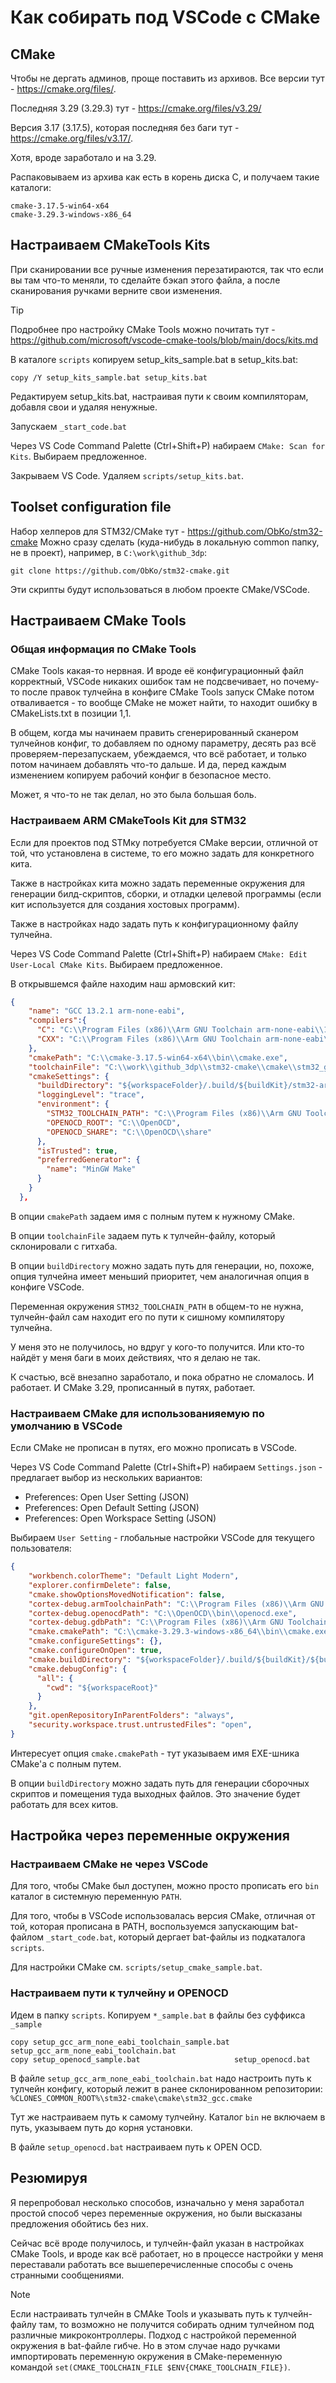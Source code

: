# Как собирать под VSCode с CMake


## CMake

Чтобы не дергать админов, проще поставить из архивов. Все версии тут - https://cmake.org/files/.

Последняя 3.29 (3.29.3) тут - https://cmake.org/files/v3.29/

Версия 3.17 (3.17.5), которая последняя без баги тут - https://cmake.org/files/v3.17/.

Хотя, вроде заработало и на 3.29.

Распаковываем из архива как есть в корень диска C, и получаем такие каталоги:
```
cmake-3.17.5-win64-x64
cmake-3.29.3-windows-x86_64
```


## Настраиваем CMakeTools Kits

При сканировании все ручные изменения перезатираются, так что если вы там что-то меняли, то сделайте бэкап этого файла, 
а после сканирования ручками верните свои изменения.

> [!TIP]
> Подробнее про настройку CMake Tools можно почитать тут - https://github.com/microsoft/vscode-cmake-tools/blob/main/docs/kits.md

В каталоге `scripts` копируем setup_kits_sample.bat в setup_kits.bat:
```
copy /Y setup_kits_sample.bat setup_kits.bat
```

Редактируем setup_kits.bat, настраивая пути к своим компиляторам, добавля свои и удаляя ненужные.

Запускаем `_start_code.bat`

Через VS Code Command Palette (Ctrl+Shift+P) набираем `CMake: Scan for Kits`. Выбираем предложенное.

Закрываем VS Code. Удаляем `scripts/setup_kits.bat`.


## Toolset configuration file

Набор хелперов для STM32/CMake тут - https://github.com/ObKo/stm32-cmake
Можно сразу сделать (куда-нибудь в локальную common папку, не в проект), например, в `C:\work\github_3dp`:
```
git clone https://github.com/ObKo/stm32-cmake.git
```

Эти скрипты будут использоваться в любом проекте CMake/VSCode.



## Настраиваем CMake Tools

### Общая информация по CMake Tools

CMake Tools какая-то нервная. И вроде её конфигурационный файл корректный, VSCode никаких ошибок там не подсвечивает,
но почему-то после правок тулчейна в конфиге CMake Tools запуск CMake потом отваливается - то вообще CMake не может найти,
то находит ошибку в CMakeLists.txt в позиции 1,1.

В общем, когда мы начинаем править сгенерированный сканером тулчейнов конфиг, то добавляем по одному параметру, десять раз 
всё проверяем-перезапускаем, убеждаемся, что всё работает, и только потом начинаем добавлять что-то дальше.
И да, перед каждым изменением копируем рабочий конфиг в безопасное место.

Может, я что-то не так делал, но это была большая боль.


### Настраиваем ARM CMakeTools Kit для STM32

Если для проектов под STMку потребуется CMake версии, отличной от той, что установлена в системе, то его можно задать 
для конкретного кита.

Также в настройках кита можно задать переменные окружения для генерации билд-скриптов, сборки, и отладки целевой программы (если кит 
используется для создания хостовых программ).

Также в настройках надо задать путь к конфигурационному файлу тулчейна.

Через VS Code Command Palette (Ctrl+Shift+P) набираем `CMake: Edit User-Local CMake Kits`. Выбираем предложенное.

В открывшемся файле находим наш армовский кит:
```json
{
    "name": "GCC 13.2.1 arm-none-eabi",
    "compilers":{
      "C": "C:\\Program Files (x86)\\Arm GNU Toolchain arm-none-eabi\\13.2 Rel1\\bin\\arm-none-eabi-gcc.exe",
      "CXX": "C:\\Program Files (x86)\\Arm GNU Toolchain arm-none-eabi\\13.2 Rel1\\bin\\arm-none-eabi-g++.exe"
    },
    "cmakePath": "C:\\cmake-3.17.5-win64-x64\\bin\\cmake.exe",
    "toolchainFile": "C:\\work\\github_3dp\\stm32-cmake\\cmake\\stm32_gcc.cmake",
    "cmakeSettings": {
      "buildDirectory": "${workspaceFolder}/.build/${buildKit}/stm32-arm/${buildType}",
      "loggingLevel": "trace",
      "environment": {
        "STM32_TOOLCHAIN_PATH": "C:\\Program Files (x86)\\Arm GNU Toolchain arm-none-eabi\\13.2 Rel1",
        "OPENOCD_ROOT": "C:\\OpenOCD",
        "OPENOCD_SHARE": "C:\\OpenOCD\\share"
      },
      "isTrusted": true,
      "preferredGenerator": {
        "name": "MinGW Make"
      }
    }
  },
```

В опции `cmakePath` задаем имя с полным путем к нужному CMake.

В опции `toolchainFile` задаем путь к тулчейн-файлу, который склонировали с гитхаба.

В опции `buildDirectory` можно задать путь для генерации, но, похоже, опция тулчейна имеет меньший приоритет, чем 
аналогичная опция в конфиге VSCode.

Переменная окружения `STM32_TOOLCHAIN_PATH` в общем-то не нужна, тулчейн-файл сам находит его по пути к сишному компилятору тулчейна.


У меня это не получилось, но вдруг у кого-то получится.
Или кто-то найдёт у меня баги в моих действиях, что я делаю не так.

К счастью, всё внезапно заработало, и пока обратно не сломалось. И работает. И CMake 3.29, прописанный в путях, работает.


### Настраиваем CMake для использованияемую по умолчанию в VSCode

Если CMake не прописан в путях, его можно прописать в VSCode.

Через VS Code Command Palette (Ctrl+Shift+P) набираем `Settings.json` - предлагает выбор из нескольких вариантов:

 - Preferences: Open User Setting (JSON)
 - Preferences: Open Default Setting (JSON)
 - Preferences: Open Workspace Setting (JSON)

Выбираем `User Setting` - глобальные настройки VSCode для текущего пользователя:
```json
{
    "workbench.colorTheme": "Default Light Modern",
    "explorer.confirmDelete": false,
    "cmake.showOptionsMovedNotification": false,
    "cortex-debug.armToolchainPath": "C:\\Program Files (x86)\\Arm GNU Toolchain arm-none-eabi\\13.2 Rel1\\bin",
    "cortex-debug.openocdPath": "C:\\OpenOCD\\bin\\openocd.exe",
    "cortex-debug.gdbPath": "C:\\Program Files (x86)\\Arm GNU Toolchain arm-none-eabi\\13.2 Rel1\\bin\\arm-none-eabi-gdb.exe",
    "cmake.cmakePath": "C:\\cmake-3.29.3-windows-x86_64\\bin\\cmake.exe",
    "cmake.configureSettings": {},
    "cmake.configureOnOpen": true,
    "cmake.buildDirectory": "${workspaceFolder}/.build/${buildKit}/${buildKitTargetOs}-${buildKitTargetArch}/${buildType}",
    "cmake.debugConfig": {
      "all": {
        "cwd": "${workspaceRoot}"
      }
    },
    "git.openRepositoryInParentFolders": "always",
    "security.workspace.trust.untrustedFiles": "open",
}
```

Интересует опция `cmake.cmakePath` - тут указываем имя EXE-шника CMake'а с полным путем.

В опции `buildDirectory` можно задать путь для генерации сборочных скриптов и помещения туда выходных файлов. Это значение 
будет работать для всех китов.


## Настройка через переменные окружения


### Настраиваем CMake не через VSCode

Для того, чтобы CMake был доступен, можно просто прописать его `bin` каталог в системную переменную `PATH`.

Для того, чтобы в VSCode использовалась версия CMake, отличная от той, которая прописана в PATH, воспользуемся
запускающим bat-файлом `_start_code.bat`, который дергает bat-файлы из подкаталога `scripts`.

Для настройки CMake см. `scripts/setup_cmake_sample.bat`.



### Настраиваем пути к тулчейну и OPENOCD

Идем в папку `scripts`.
Копируем `*_sample.bat` в файлы без суффикса `_sample`
```
copy setup_gcc_arm_none_eabi_toolchain_sample.bat setup_gcc_arm_none_eabi_toolchain.bat
copy setup_openocd_sample.bat                     setup_openocd.bat
```

В файле `setup_gcc_arm_none_eabi_toolchain.bat` надо настроить путь к тулчейн конфигу, 
который лежит в ранее склонированном репозитории: `%CLONES_COMMON_ROOT%\stm32-cmake\cmake\stm32_gcc.cmake`

Тут же настраиваем путь к самому тулчейну. Каталог `bin` не включаем в путь, указываем путь до корня установки.

В файле `setup_openocd.bat` настраиваем путь к OPEN OCD.



## Резюмируя

Я перепробовал несколько способов, изначально у меня заработал простой способ через переменные окружения,
но были высказаны предложения обойтись без них.

Сейчас всё вроде получилось, и тулчейн-файл указан в настройках CMake Tools, и вроде как всё работает, но 
в процессе настройки у меня переставали работать все вышеперечисленные способы с очень странными сообщениями.

> [!NOTE]
> Если настраивать тулчейн в CMAke Tools и указывать путь к тулчейн-файлу там, то возможно не получится собирать 
одним тулчейном под различные микроконтроллеры. Подход с настройкой переменной окружения в bat-файле гибче. Но в 
этом случае надо ручками импортировать переменную окружения в CMake-переменную командой 
`set(CMAKE_TOOLCHAIN_FILE $ENV{CMAKE_TOOLCHAIN_FILE})`.



